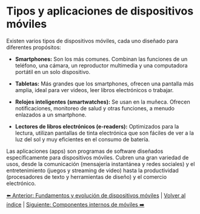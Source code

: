 # Tipos y aplicaciones de dispositivos móviles
Existen varios tipos de dispositivos móviles, cada uno diseñado para diferentes propósitos:

- **Smartphones:** Son los más comunes. Combinan las funciones de un teléfono, una cámara, un reproductor multimedia y una computadora portátil en un solo dispositivo.

- **Tabletas:** Más grandes que los smartphones, ofrecen una pantalla más amplia, ideal para ver videos, leer libros electrónicos o trabajar.

- **Relojes inteligentes (smartwatches):** Se usan en la muñeca. Ofrecen notificaciones, monitoreo de salud y otras funciones, a menudo enlazados a un smartphone.

- **Lectores de libros electrónicos (e-readers):** Optimizados para la lectura, utilizan pantallas de tinta electrónica que son fáciles de ver a la luz del sol y muy eficientes en el consumo de batería.

Las aplicaciones (apps) son programas de software diseñados específicamente para dispositivos móviles. Cubren una gran variedad de usos, desde la comunicación (mensajería instantánea y redes sociales) y el entretenimiento (juegos y streaming de video) hasta la productividad (procesadores de texto y herramientas de diseño) y el comercio electrónico.

[⬅️ Anterior: Fundamentos y evolución de dispositivos móviles](FundamentosEvolucion.md) | [Volver al índice](../TablaDeContenidos.md) | [Siguiente: Componentes internos de móviles ➡️](ComponentesInternos.md)